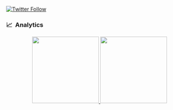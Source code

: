 [![Twitter Follow](https://img.shields.io/twitter/follow/furkanturkaI?style=flat-square)](https://twitter.com/furkanturkaI)

### 📈 &nbsp;Analytics

<p align="center">
<a href="https://github.com/bufgix">
  <img height="180em" src="https://github-readme-stats-eight-theta.vercel.app/api?username=Dentrax&show_icons=true&theme=algolia&include_all_commits=true&count_private=true&line_height=26"/>
  <img height="180em" src="https://github-readme-stats-eight-theta.vercel.app/api/top-langs/?username=Dentrax&layout=compact&langs_count=8&theme=algolia&line_height=26"/>
</a>
</p>
